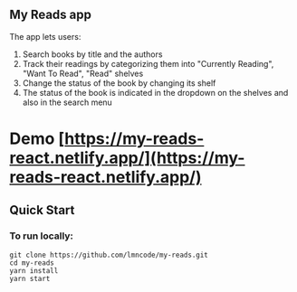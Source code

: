 ## My Reads app

The app lets users:

1. Search books by title and the authors
2. Track their readings by categorizing them into "Currently Reading", "Want To Read", "Read" shelves
3. Change the status of the book by changing its shelf
4. The status of the book is indicated in the dropdown on the shelves and also in the search menu

# Demo [https://my-reads-react.netlify.app/](https://my-reads-react.netlify.app/)

## Quick Start

### To run locally:

```
git clone https://github.com/lmncode/my-reads.git
cd my-reads
yarn install
yarn start
```
